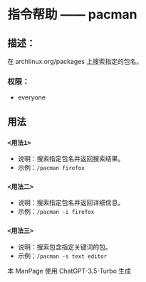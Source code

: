 # 指令帮助 —— pacman

## 描述：
在 archlinux.org/packages 上搜索指定的包名。

### 权限：
- everyone

## 用法

### `<用法1>`

- 说明：搜索指定包名并返回搜索结果。
- 示例：`/pacman firefox`

### `<用法二>`

- 说明：搜索指定包名并返回详细信息。
- 示例：`/pacman -i firefox`

### `<用法三>`

- 说明：搜索包含指定关键词的包。
- 示例：`/pacman -s text editor`

本 ManPage 使用 ChatGPT-3.5-Turbo 生成